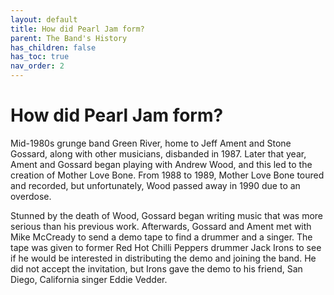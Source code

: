 ```yaml
---
layout: default
title: How did Pearl Jam form?
parent: The Band's History
has_children: false
has_toc: true
nav_order: 2
---
```


# How did Pearl Jam form? 

Mid-1980s grunge band Green River, home to Jeff Ament and Stone Gossard, along with other musicians, disbanded in 1987. Later that year, Ament and Gossard began playing with Andrew Wood, and this led to the creation of Mother Love Bone. From 1988 to 1989, Mother Love Bone toured and recorded, but unfortunately, Wood passed away in 1990 due to an overdose.

Stunned by the death of Wood, Gossard began writing music that was more serious than his previous work. Afterwards, Gossard and Ament met with Mike McCready to send a demo tape to find a drummer and a singer. The tape was given to former Red Hot Chilli Peppers drummer Jack Irons to see if he would be interested in distributing the demo and joining the band. He did not accept the invitation, but Irons gave the demo to his friend, San Diego, California singer Eddie Vedder. 